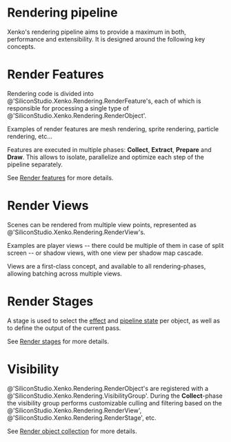 # Rendering pipeline

Xenko's rendering pipeline aims to provide a maximum in both, performance and extensibility. It is designed around the following key concepts.

# Render Features

Rendering code is divided into @'SiliconStudio.Xenko.Rendering.RenderFeature's, each of which is responsible for processing a single type of @'SiliconStudio.Xenko.Rendering.RenderObject'.

Examples of render features are mesh rendering, sprite rendering, particle rendering, etc...

Features are executed in multiple phases: **Collect**, **Extract**, **Prepare** and **Draw**. This allows to isolate, parallelize and optimize each step of the pipeline separately.

See [Render features](render-features.md) for more details.

# Render Views

Scenes can be rendered from multiple view points, represented as @'SiliconStudio.Xenko.Rendering.RenderView's.

Examples are player views -- there could be multiple of them in case of split screen -- or shadow views, with one view per shadow map cascade.

Views are a first-class concept, and available to all rendering-phases, allowing batching across multiple views.

# Render Stages

A stage is used to select the [effect](../effects-and-shaders/index.md) and [pipeline state](../low-level-api/pipeline-state.md) per object, as well as to define the output of the current pass.

See [Render stages](render-stages.md) for more details.

# Visibility

@'SiliconStudio.Xenko.Rendering.RenderObject's are registered with a @'SiliconStudio.Xenko.Rendering.VisibilityGroup'. During the **Collect**-phase the visibility group performs
customizable culling and filtering based on the @'SiliconStudio.Xenko.Rendering.RenderView', @'SiliconStudio.Xenko.Rendering.RenderStage', etc.

See [Render object collection](render-object-collection.md) for more details.
